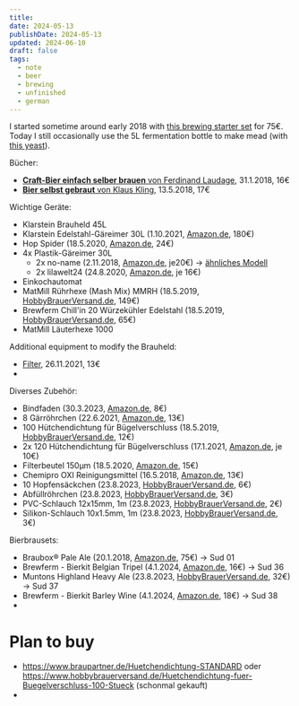 ```yaml
---
title: 
date: 2024-05-13
publishDate: 2024-05-13
updated: 2024-06-10
draft: false
tags:
  - note
  - beer
  - brewing
  - unfinished
  - german
---
```


I started sometime around early 2018 with [this brewing starter set](https://www.amazon.de/gp/product/B01BFHWO9G/) for 75€. Today I still occasionally use the 5L fermentation bottle to make mead (with [this yeast](https://www.amazon.de/gp/product/B087PQ8ZKM/)).

Bücher:
- [**Craft-Bier einfach selber brauen** von Ferdinand Laudage](https://www.amazon.de/Craft-Bier-einfach-selber-brauen-yourself/dp/3818600058/), 31.1.2018, 16€
- [**Bier selbst gebraut** von Klaus Kling](https://www.amazon.de/gp/product/3895335509/), 13.5.2018, 17€

Wichtige Geräte:
- Klarstein Brauheld 45L
- Klarstein Edelstahl-Gäreimer 30L (1.10.2021, [Amazon.de](https://www.amazon.de/gp/product/B07TYPN4RJ/), 180€)
- Hop Spider (18.5.2020, [Amazon.de](https://www.amazon.de/gp/product/B07DP37CDH/), 24€)
- 4x Plastik-Gäreimer 30L
	- 2x no-name (2.11.2018, [Amazon.de](https://www.amazon.de/gp/product/B005F9UONE/), je20€) -> [ähnliches Modell](https://www.amazon.de/G%C3%A4reimer-G%C3%A4rr%C3%B6hrchen-Ablasshahn-G%C3%A4rbeh%C3%A4lter-Verg%C3%A4rung/dp/B0BRZZXLWM/)
	- 2x lilawelt24 (24.8.2020, [Amazon.de](https://www.amazon.de/gp/product/B01HN81FEG/), je 16€)
- Einkochautomat
- MatMill Rührhexe (Mash Mix) MMRH (18.5.2019, [HobbyBrauerVersand.de](https://www.hobbybrauerversand.de/MattMill-Ruehrhexe-Komplettset), 149€)
- Brewferm Chill'in 20 Würzekühler Edelstahl (18.5.2019, [HobbyBrauerVersand.de](https://www.hobbybrauerversand.de/Brewferm-Chillin-20-Wuerzekuehler-Edelstahl), 65€)
- MatMill Läuterhexe 1000

Additional equipment to modify the Brauheld:
- [Filter](https://www.amazon.de/gp/product/B07CPT3JXF/), 26.11.2021, 13€
- 

Diverses Zubehör:
- Bindfaden (30.3.2023, [Amazon.de](https://www.amazon.de/gp/product/B072B81S36/), 8€)
- 8 Gärröhrchen (22.6.2021, [Amazon.de](https://www.amazon.de/gp/product/B08CD9W8SZ/), 13€)
- 100 Hütchendichtung für Bügelverschluss (18.5.2019, [HobbyBrauerVersand.de](https://www.hobbybrauerversand.de/Huetchendichtung-fuer-Buegelverschluss-100-Stueck), 12€)
- 2x 120 Hütchendichtung für Bügelverschluss (17.1.2021, [Amazon.de](https://www.amazon.de/gp/product/B08BXFTJZN/), je 10€)
- Filterbeutel 150µm (18.5.2020, [Amazon.de](https://www.amazon.de/gp/product/B014GD9JGC/), 15€)
- Chemipro OXI Reinigungsmittel (16.5.2018, [Amazon.de](https://www.amazon.de/gp/product/B01GG86U0I/), 13€)
- 10 Hopfensäckchen (23.8.2023, [HobbyBrauerVersand.de](https://www.hobbybrauerversand.de/Hopfensaeckchen-10-Stueck), 6€)
- Abfüllröhrchen (23.8.2023, [HobbyBrauerVersand.de](https://www.hobbybrauerversand.de/Abfuellroehrchen), 3€)
- PVC-Schlauch 12x15mm, 1m (23.8.2023, [HobbyBrauerVersand.de](https://www.hobbybrauerversand.de/PVC-Schlauch-12-x-15-mm), 2€)
- Silikon-Schlauch 10x1.5mm, 1m (23.8.2023, [HobbyBrauerVersand.de](https://www.hobbybrauerversand.de/Silikonschlauch-10-x-15-mm), 3€)

Bierbrausets:
- Braubox® Pale Ale (20.1.2018, [Amazon.de](https://www.amazon.de/gp/product/B01BFHWO9G/), 75€) -> Sud 01
- Brewferm - Bierkit Belgian Tripel (4.1.2024, [Amazon.de](https://www.amazon.de/gp/product/B07VPWKJPQ/), 16€) -> Sud 36
- Muntons Highland Heavy Ale (23.8.2023, [HobbyBrauerVersand.de](https://www.hobbybrauerversand.de/Muntons-Highland-Heavy-Ale-3-kg-MHD-31032024), 32€) -> Sud 37
- Brewferm - Bierkit Barley Wine (4.1.2024, [Amazon.de](https://www.amazon.de/gp/product/B07T34SN3T/), 18€) -> Sud 38
- 

# Plan to buy

- https://www.braupartner.de/Huetchendichtung-STANDARD oder https://www.hobbybrauerversand.de/Huetchendichtung-fuer-Buegelverschluss-100-Stueck (schonmal gekauft)
- 